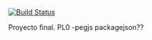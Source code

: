 [![Build Status](https://travis-ci.org/alu0100825893/proyecto-equipo-com.svg?branch=karma)](https://travis-ci.org/alu0100825893/proyecto-equipo-com)

Proyecto final. PL0
-pegjs packagejson??
